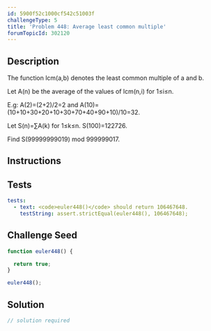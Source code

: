 ```yaml
---
id: 5900f52c1000cf542c51003f
challengeType: 5
title: 'Problem 448: Average least common multiple'
forumTopicId: 302120
---
```


## Description

<section id='description'>

The function lcm(a,b) denotes the least common multiple of a and b.

Let A(n) be the average of the values of lcm(n,i) for 1≤i≤n.

E.g: A(2)=(2+2)/2=2 and A(10)=(10+10+30+20+10+30+70+40+90+10)/10=32.

Let S(n)=∑A(k) for 1≤k≤n. S(100)=122726.

Find S(99999999019) mod 999999017.

</section>

## Instructions

<section id='instructions'>

</section>

## Tests

<section id='tests'>

```yml
tests:
  - text: <code>euler448()</code> should return 106467648.
    testString: assert.strictEqual(euler448(), 106467648);

```

</section>

## Challenge Seed

<section id='challengeSeed'>

<div id='js-seed'>

```js
function euler448() {

  return true;
}

euler448();
```

</div>

</section>

## Solution

<section id='solution'>

```js
// solution required
```

</section>
